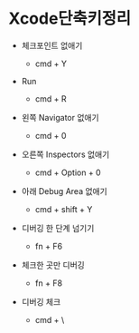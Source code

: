 # Xcode단축키정리

* 체크포인트 없애기
    - cmd + Y

* Run
    - cmd + R

* 왼쪽 Navigator 없애기 
    - cmd + 0

* 오른쪽 Inspectors 없애기
    - cmd + Option + 0

* 아래 Debug Area 없애기
    - cmd + shift + Y

* 디버깅 한 단계 넘기기
    - fn + F6

* 체크한 곳만 디버깅
    - fn + F8

* 디버깅 체크
    - cmd + \
